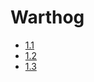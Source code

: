 # Warthog
* [1.1](https://github.com/Arni577/Warthog/blob/master/Gitsv%C3%B6r.md)
* [1.2](https://github.com/Arni577/Warthog/blob/grein/Gitsv%C3%B6r.md)
* [1.3](https://github.com/Arni577/Warthog/tree/master/2018vef1)
